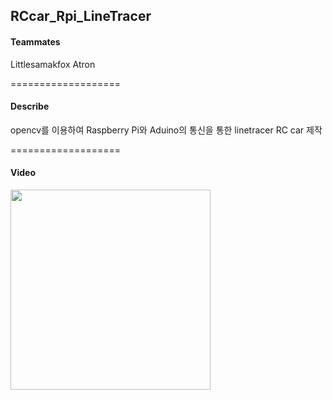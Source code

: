 ## RCcar_Rpi_LineTracer
#### Teammates
Littlesamakfox
Atron

===================
#### Describe
opencv를 이용하여 Raspberry Pi와 Aduino의 통신을 통한 linetracer RC car 제작

===================
#### Video
<div>
  <img width="320" src = "https://user-images.githubusercontent.com/32133264/99957107-7dac0000-2dca-11eb-824b-560c4ef214d7.gif">
</div>
